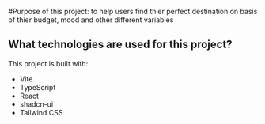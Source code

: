 #Purpose of this project:
to help users find thier perfect destination on basis of thier budget, mood and other different variables

## What technologies are used for this project?

This project is built with:

- Vite
- TypeScript
- React
- shadcn-ui
- Tailwind CSS


